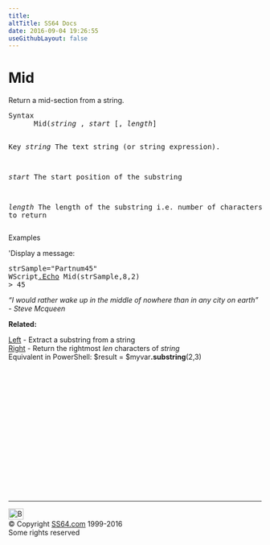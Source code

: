 ```yaml
---
title:
altTitle: SS64 Docs
date: 2016-09-04 19:26:55
useGithubLayout: false
---
```

<!-- #BeginLibraryItem "/Library/head_vb.lbi" --><!-- #EndLibraryItem --><h1>Mid</h1> 
<p>Return a mid-section from a string.</p>
<pre>Syntax 
      Mid(<i>string</i> , <i>start </i>[, <i>length</i>]

Key
   <i>string</i>   The text string (or string expression).
 
   <i>start</i>    The start position of the substring

   <i>length</i>   The length of the substring i.e. number of characters to return</pre>
<p>Examples</p>
<p>'Display a message:</p>
<pre>strSample="Partnum45"
WScript<a href="echo.html">.Echo</a> Mid(strSample,8,2)
&gt; 45</pre>
<p class="quote"><i>“I would rather wake up in the middle of nowhere than in any city on earth” - Steve Mcqueen</i></p>
<p><b>Related:</b></p>
<p> <a href="left.html">Left</a> - Extract a substring from a string<br>
<a href="right.html">Right</a> - Return the rightmost <i>len </i>characters of <i>string<br>
</i>Equivalent in PowerShell: <span class="code">$result = $myvar<b>.substring</b>(2,3)</span></p><!-- #BeginLibraryItem "/Library/foot_vb.lbi" --><p>
<!-- VB300 -->
<ins class="adsbygoogle" style="display:inline-block;width:300px;height:250px" data-ad-client="ca-pub-6140977852749469" data-ad-slot="1683739502"></ins>
<script>
(adsbygoogle = window.adsbygoogle || []).push({});
</script></p>
<hr>
<div id="bl" class="footer"><a href="mid.html#"><img src="../images/top.png" width="30" height="22" alt="Back to the Top"></a></div>
<div id="br" class="footer, tagline">© Copyright <a href="http://ss64.com/">SS64.com</a> 1999-2016<br>
Some rights reserved</div><!-- #EndLibraryItem -->


